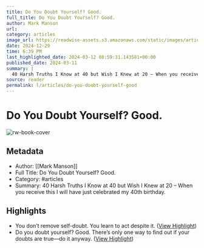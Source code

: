 ```yaml
---
title: Do You Doubt Yourself? Good.
full_title: Do You Doubt Yourself? Good.
author: Mark Manson
url: 
category: articles
image_url: https://readwise-assets.s3.amazonaws.com/static/images/article2.74d541386bbf.png
date: 2024-12-29
time: 6:39 PM
last_highlighted_date: 2024-03-12 08:59:31.143581+00:00
published_date: 2024-03-11
summary: |
  40 Harsh Truths I Know at 40 but Wish I Knew at 20 – When you receive this I will have just celebrated my 40th birthday.
source: reader
permalink: l/articles/do-you-doubt-yourself-good
---
```

# Do You Doubt Yourself? Good.

![rw-book-cover](https://readwise-assets.s3.amazonaws.com/static/images/article2.74d541386bbf.png)

## Metadata
- Author: [[Mark Manson]]
- Full Title: Do You Doubt Yourself? Good.
- Category: #articles
- Summary: 40 Harsh Truths I Know at 40 but Wish I Knew at 20 – When you receive this I will have just celebrated my 40th birthday.

## Highlights
- You don’t remove self-doubt. You learn to act despite it. ([View Highlight](https://read.readwise.io/read/01hrry6q1d7f08wye6egqd0tnn))
- Do you doubt yourself? Good.
  There’s only one way to find out if your doubts are true—do it anyway. ([View Highlight](https://read.readwise.io/read/01hrry6t25q26vcbjg30aggdnx))



